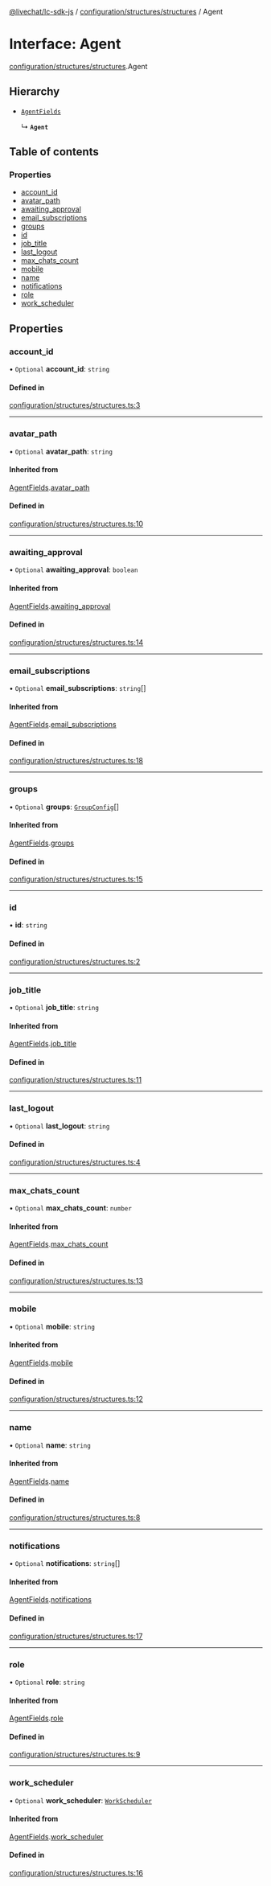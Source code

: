 [@livechat/lc-sdk-js](../README.md) / [configuration/structures/structures](../modules/configuration_structures_structures.md) / Agent

# Interface: Agent

[configuration/structures/structures](../modules/configuration_structures_structures.md).Agent

## Hierarchy

- [`AgentFields`](configuration_structures_structures.AgentFields.md)

  ↳ **`Agent`**

## Table of contents

### Properties

- [account\_id](configuration_structures_structures.Agent.md#account_id)
- [avatar\_path](configuration_structures_structures.Agent.md#avatar_path)
- [awaiting\_approval](configuration_structures_structures.Agent.md#awaiting_approval)
- [email\_subscriptions](configuration_structures_structures.Agent.md#email_subscriptions)
- [groups](configuration_structures_structures.Agent.md#groups)
- [id](configuration_structures_structures.Agent.md#id)
- [job\_title](configuration_structures_structures.Agent.md#job_title)
- [last\_logout](configuration_structures_structures.Agent.md#last_logout)
- [max\_chats\_count](configuration_structures_structures.Agent.md#max_chats_count)
- [mobile](configuration_structures_structures.Agent.md#mobile)
- [name](configuration_structures_structures.Agent.md#name)
- [notifications](configuration_structures_structures.Agent.md#notifications)
- [role](configuration_structures_structures.Agent.md#role)
- [work\_scheduler](configuration_structures_structures.Agent.md#work_scheduler)

## Properties

### account\_id

• `Optional` **account\_id**: `string`

#### Defined in

[configuration/structures/structures.ts:3](https://github.com/livechat/lc-sdk-js/blob/25e113d/src/configuration/structures/structures.ts#L3)

___

### avatar\_path

• `Optional` **avatar\_path**: `string`

#### Inherited from

[AgentFields](configuration_structures_structures.AgentFields.md).[avatar_path](configuration_structures_structures.AgentFields.md#avatar_path)

#### Defined in

[configuration/structures/structures.ts:10](https://github.com/livechat/lc-sdk-js/blob/25e113d/src/configuration/structures/structures.ts#L10)

___

### awaiting\_approval

• `Optional` **awaiting\_approval**: `boolean`

#### Inherited from

[AgentFields](configuration_structures_structures.AgentFields.md).[awaiting_approval](configuration_structures_structures.AgentFields.md#awaiting_approval)

#### Defined in

[configuration/structures/structures.ts:14](https://github.com/livechat/lc-sdk-js/blob/25e113d/src/configuration/structures/structures.ts#L14)

___

### email\_subscriptions

• `Optional` **email\_subscriptions**: `string`[]

#### Inherited from

[AgentFields](configuration_structures_structures.AgentFields.md).[email_subscriptions](configuration_structures_structures.AgentFields.md#email_subscriptions)

#### Defined in

[configuration/structures/structures.ts:18](https://github.com/livechat/lc-sdk-js/blob/25e113d/src/configuration/structures/structures.ts#L18)

___

### groups

• `Optional` **groups**: [`GroupConfig`](configuration_structures_structures.GroupConfig.md)[]

#### Inherited from

[AgentFields](configuration_structures_structures.AgentFields.md).[groups](configuration_structures_structures.AgentFields.md#groups)

#### Defined in

[configuration/structures/structures.ts:15](https://github.com/livechat/lc-sdk-js/blob/25e113d/src/configuration/structures/structures.ts#L15)

___

### id

• **id**: `string`

#### Defined in

[configuration/structures/structures.ts:2](https://github.com/livechat/lc-sdk-js/blob/25e113d/src/configuration/structures/structures.ts#L2)

___

### job\_title

• `Optional` **job\_title**: `string`

#### Inherited from

[AgentFields](configuration_structures_structures.AgentFields.md).[job_title](configuration_structures_structures.AgentFields.md#job_title)

#### Defined in

[configuration/structures/structures.ts:11](https://github.com/livechat/lc-sdk-js/blob/25e113d/src/configuration/structures/structures.ts#L11)

___

### last\_logout

• `Optional` **last\_logout**: `string`

#### Defined in

[configuration/structures/structures.ts:4](https://github.com/livechat/lc-sdk-js/blob/25e113d/src/configuration/structures/structures.ts#L4)

___

### max\_chats\_count

• `Optional` **max\_chats\_count**: `number`

#### Inherited from

[AgentFields](configuration_structures_structures.AgentFields.md).[max_chats_count](configuration_structures_structures.AgentFields.md#max_chats_count)

#### Defined in

[configuration/structures/structures.ts:13](https://github.com/livechat/lc-sdk-js/blob/25e113d/src/configuration/structures/structures.ts#L13)

___

### mobile

• `Optional` **mobile**: `string`

#### Inherited from

[AgentFields](configuration_structures_structures.AgentFields.md).[mobile](configuration_structures_structures.AgentFields.md#mobile)

#### Defined in

[configuration/structures/structures.ts:12](https://github.com/livechat/lc-sdk-js/blob/25e113d/src/configuration/structures/structures.ts#L12)

___

### name

• `Optional` **name**: `string`

#### Inherited from

[AgentFields](configuration_structures_structures.AgentFields.md).[name](configuration_structures_structures.AgentFields.md#name)

#### Defined in

[configuration/structures/structures.ts:8](https://github.com/livechat/lc-sdk-js/blob/25e113d/src/configuration/structures/structures.ts#L8)

___

### notifications

• `Optional` **notifications**: `string`[]

#### Inherited from

[AgentFields](configuration_structures_structures.AgentFields.md).[notifications](configuration_structures_structures.AgentFields.md#notifications)

#### Defined in

[configuration/structures/structures.ts:17](https://github.com/livechat/lc-sdk-js/blob/25e113d/src/configuration/structures/structures.ts#L17)

___

### role

• `Optional` **role**: `string`

#### Inherited from

[AgentFields](configuration_structures_structures.AgentFields.md).[role](configuration_structures_structures.AgentFields.md#role)

#### Defined in

[configuration/structures/structures.ts:9](https://github.com/livechat/lc-sdk-js/blob/25e113d/src/configuration/structures/structures.ts#L9)

___

### work\_scheduler

• `Optional` **work\_scheduler**: [`WorkScheduler`](configuration_structures_structures.WorkScheduler.md)

#### Inherited from

[AgentFields](configuration_structures_structures.AgentFields.md).[work_scheduler](configuration_structures_structures.AgentFields.md#work_scheduler)

#### Defined in

[configuration/structures/structures.ts:16](https://github.com/livechat/lc-sdk-js/blob/25e113d/src/configuration/structures/structures.ts#L16)
